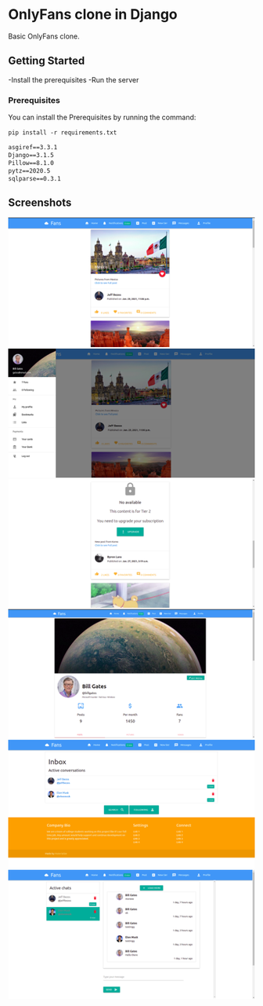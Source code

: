 # OnlyFans clone in Django

Basic OnlyFans clone. 

## Getting Started

-Install the prerequisites
-Run the server

### Prerequisites

You can install the Prerequisites by running the command: 

```
pip install -r requirements.txt
```

```
asgiref==3.3.1
Django==3.1.5
Pillow==8.1.0
pytz==2020.5
sqlparse==0.3.1
```

## Screenshots

![Screen](fans_clone/static/screenshots/1.png?raw=true)
![Screen](fans_clone/static/screenshots/2.png?raw=true)
![Screen](fans_clone/static/screenshots/3.png?raw=true)
![Screen](fans_clone/static/screenshots/4.png?raw=true)
![Screen](fans_clone/static/screenshots/5.png?raw=true)
![Screen](fans_clone/static/screenshots/6.png?raw=true)

